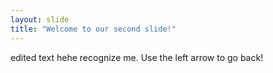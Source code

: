 ```yaml
---
layout: slide
title: "Welcome to our second slide!"
---
```

edited text hehe recognize me.
Use the left arrow to go back!
